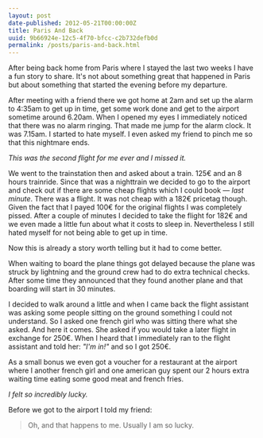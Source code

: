 ```yaml
---
layout: post
date-published: 2012-05-21T00:00:00Z
title: Paris And Back
uuid: 9b66924e-12c5-4f70-bfcc-c2b732defb0d
permalink: /posts/paris-and-back.html
---
```

After being back home from Paris where I stayed the last two weeks I have a fun story to
share. It's not about something great that happened in Paris but about something that
started the evening before my departure.

After meeting with a friend there we got home at 2am and set up the alarm to 4:35am to get
up in time, get some work done and get to the airport sometime around 6.20am.
When I opened my eyes I immediately noticed that there was no alarm ringing. That made me
jump for the alarm clock. It was 7.15am. I started to hate myself. I even asked my friend to
pinch me so that this nightmare ends. 

*This was the second flight for me ever and I missed it.*

We went to the trainstation then and asked about a train. 125€ and an 8 hours trainride.
Since that was a nighttrain we decided to go to the airport and check out if there are some
cheap flights which I could book — *last minute*.
There was a flight. It was not cheap with a 182€ pricetag though. Given the fact that
I payed 100€ for the original flights I was completely pissed. After a couple of minutes
I decided to take the flight for 182€ and we even made a little fun about what it costs to
sleep in. Nevertheless I still hated myself for not being able to get up in time.

Now this is already a story worth telling but it had to come better.

When waiting to board the plane things got delayed because the plane was struck by lightning
and the ground crew had to do extra technical checks. After some time they announced that
they found another plane and that boarding will start in 30 minutes.

I decided to walk around a little and when I came back the flight assistant was asking some
people sitting on the ground something I could not understand. So I asked one french girl
who was sitting there what she asked. And here it comes. She asked if you would take a later
flight in exchange for 250€. When I heard that I immediately ran to the flight assistant and
told her: *"I'm in!"* and so I got 250€.

As a small bonus we even got a voucher for a restaurant at the airport where I another
french girl and one american guy spent our 2 hours extra waiting time eating some good meat
and french fries.

*I felt so incredibly lucky.*

Before we got to the airport I told my friend:

> Oh, and that happens to me. Usually I am so lucky.


